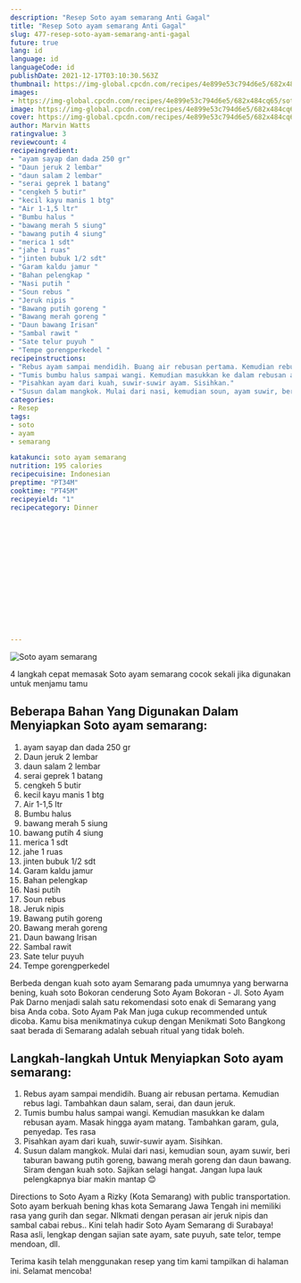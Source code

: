 ```yaml
---
description: "Resep Soto ayam semarang Anti Gagal"
title: "Resep Soto ayam semarang Anti Gagal"
slug: 477-resep-soto-ayam-semarang-anti-gagal
future: true
lang: id
language: id
languageCode: id
publishDate: 2021-12-17T03:10:30.563Z 
thumbnail: https://img-global.cpcdn.com/recipes/4e899e53c794d6e5/682x484cq65/soto-ayam-semarang-foto-resep-utama.png
images:
- https://img-global.cpcdn.com/recipes/4e899e53c794d6e5/682x484cq65/soto-ayam-semarang-foto-resep-utama.png
image: https://img-global.cpcdn.com/recipes/4e899e53c794d6e5/682x484cq65/soto-ayam-semarang-foto-resep-utama.png
cover: https://img-global.cpcdn.com/recipes/4e899e53c794d6e5/682x484cq65/soto-ayam-semarang-foto-resep-utama.png
author: Marvin Watts
ratingvalue: 3
reviewcount: 4
recipeingredient:
- "ayam sayap dan dada 250 gr"
- "Daun jeruk 2 lembar"
- "daun salam 2 lembar"
- "serai geprek 1 batang"
- "cengkeh 5 butir"
- "kecil kayu manis 1 btg"
- "Air 1-1,5 ltr"
- "Bumbu halus "
- "bawang merah 5 siung"
- "bawang putih 4 siung"
- "merica 1 sdt"
- "jahe 1 ruas"
- "jinten bubuk 1/2 sdt"
- "Garam kaldu jamur "
- "Bahan pelengkap "
- "Nasi putih "
- "Soun rebus "
- "Jeruk nipis "
- "Bawang putih goreng "
- "Bawang merah goreng "
- "Daun bawang Irisan"
- "Sambal rawit "
- "Sate telur puyuh "
- "Tempe gorengperkedel "
recipeinstructions:
- "Rebus ayam sampai mendidih. Buang air rebusan pertama. Kemudian rebus lagi. Tambahkan daun salam, serai, dan daun jeruk."
- "Tumis bumbu halus sampai wangi. Kemudian masukkan ke dalam rebusan ayam. Masak hingga ayam matang. Tambahkan garam, gula, penyedap. Tes rasa"
- "Pisahkan ayam dari kuah, suwir-suwir ayam. Sisihkan."
- "Susun dalam mangkok. Mulai dari nasi, kemudian soun, ayam suwir, beri taburan bawang putih goreng, bawang merah goreng dan daun bawang. Siram dengan kuah soto. Sajikan selagi hangat. Jangan lupa lauk pelengkapnya biar makin mantap 😊"
categories:
- Resep
tags:
- soto
- ayam
- semarang

katakunci: soto ayam semarang 
nutrition: 195 calories
recipecuisine: Indonesian
preptime: "PT34M"
cooktime: "PT45M"
recipeyield: "1"
recipecategory: Dinner


     
    
    
    
    
    
    
    
    
    
    
      
    
---
```



![Soto ayam semarang](https://img-global.cpcdn.com/recipes/4e899e53c794d6e5/682x484cq65/soto-ayam-semarang-foto-resep-utama.png)

4 langkah cepat memasak  Soto ayam semarang cocok sekali jika digunakan untuk menjamu tamu

<!--inarticleads1-->

## Beberapa Bahan Yang Digunakan Dalam Menyiapkan Soto ayam semarang:

1. ayam sayap dan dada 250 gr
1. Daun jeruk 2 lembar
1. daun salam 2 lembar
1. serai geprek 1 batang
1. cengkeh 5 butir
1. kecil kayu manis 1 btg
1. Air 1-1,5 ltr
1. Bumbu halus 
1. bawang merah 5 siung
1. bawang putih 4 siung
1. merica 1 sdt
1. jahe 1 ruas
1. jinten bubuk 1/2 sdt
1. Garam kaldu jamur 
1. Bahan pelengkap 
1. Nasi putih 
1. Soun rebus 
1. Jeruk nipis 
1. Bawang putih goreng 
1. Bawang merah goreng 
1. Daun bawang Irisan
1. Sambal rawit 
1. Sate telur puyuh 
1. Tempe gorengperkedel 

Berbeda dengan kuah soto ayam Semarang pada umumnya yang berwarna bening, kuah soto Bokoran cenderung Soto Ayam Bokoran - Jl. Soto Ayam Pak Darno menjadi salah satu rekomendasi soto enak di Semarang yang bisa Anda coba. Soto Ayam Pak Man juga cukup recommended untuk dicoba. Kamu bisa menikmatinya cukup dengan Menikmati Soto Bangkong saat berada di Semarang adalah sebuah ritual yang tidak boleh. 

<!--inarticleads2-->

## Langkah-langkah Untuk Menyiapkan Soto ayam semarang:

1. Rebus ayam sampai mendidih. Buang air rebusan pertama. Kemudian rebus lagi. Tambahkan daun salam, serai, dan daun jeruk.
1. Tumis bumbu halus sampai wangi. Kemudian masukkan ke dalam rebusan ayam. Masak hingga ayam matang. Tambahkan garam, gula, penyedap. Tes rasa
1. Pisahkan ayam dari kuah, suwir-suwir ayam. Sisihkan.
1. Susun dalam mangkok. Mulai dari nasi, kemudian soun, ayam suwir, beri taburan bawang putih goreng, bawang merah goreng dan daun bawang. Siram dengan kuah soto. Sajikan selagi hangat. Jangan lupa lauk pelengkapnya biar makin mantap 😊


Directions to Soto Ayam a Rizky (Kota Semarang) with public transportation. Soto ayam berkuah bening khas kota Semarang Jawa Tengah ini memiliki rasa yang gurih dan segar. NIkmati dengan perasan air jeruk nipis dan sambal cabai rebus.. Kini telah hadir Soto Ayam Semarang di Surabaya! Rasa asli, lengkap dengan sajian sate ayam, sate puyuh, sate telor, tempe mendoan, dll. 

Terima kasih telah menggunakan resep yang tim kami tampilkan di halaman ini. Selamat mencoba!
